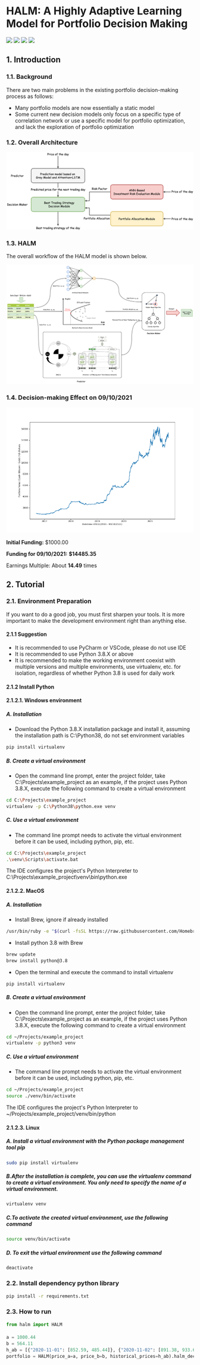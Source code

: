 # HALM: A Highly Adaptive Learning Model for Portfolio Decision Making

![](https://img.shields.io/badge/language-python_3.8-blue.svg)
![](https://img.shields.io/badge/license-Apache_2.0-green.svg)
![](https://img.shields.io/badge/institution-King's_College_London-red.svg)
![](https://img.shields.io/badge/Authors-WY_Chen,_JW_Wang,_YY_Wang-orange.svg)

## 1. Introduction

### 1.1. Background

There are two main problems in the existing portfolio decision-making process as follows:

* Many portfolio models are now essentially a static model
* Some current new decision models only focus on a specific type of correlation network or use a specific model for
  portfolio optimization, and lack the exploration of portfolio optimization

### 1.2. Overall Architecture

![](resources/pictures/pic1.png)

### 1.3. HALM

The overall workflow of the HALM model is shown below. 

![](resources/pictures/pic2.png)

### 1.4. Decision-making Effect on 09/10/2021

![](resources/pictures/pic3.png)

**Initial Funding:** $1000.00

**Funding for 09/10/2021:** **$14485.35**

Earnings Multiple: About **14.49** times

## 2. Tutorial

### 2.1. Environment Preparation

If you want to do a good job, you must first sharpen your tools. It is more important to make the development environment right than anything else.

#### 2.1.1 Suggestion

* It is recommended to use PyCharm or VSCode, please do not use IDE
* It is recommended to use Python 3.8.X or above
* It is recommended to make the working environment coexist with multiple versions and multiple environments, use
  virtualenv, etc. for isolation, regardless of whether Python 3.8 is used for daily work

#### 2.1.2 Install Python

#### 2.1.2.1. Windows environment

##### A. Installation

* Download the Python 3.8.X installation package and install it, assuming the installation path is C:\Python38, do not set environment variables

```bash
pip install virtualenv
```

##### B. Create a virtual environment

* Open the command line prompt, enter the project folder, take C:\Projects\example_project as an example, if the project uses Python 3.8.X, execute the following command to create a virtual environment

```bash
cd C:\Projects\example_project
virtualenv -p C:\Python38\python.exe venv
```

##### C. Use a virtual environment

* The command line prompt needs to activate the virtual environment before it can be used, including python, pip, etc.

```bash
cd C:\Projects\example_project
.\venv\Scripts\activate.bat
```

The IDE configures the project's Python Interpreter to C:\Projects\example_project\venv\bin\python.exe

#### 2.1.2.2. MacOS

##### A. Installation

* Install Brew, ignore if already installed

```bash
/usr/bin/ruby -e "$(curl -fsSL https://raw.githubusercontent.com/Homebrew/install/master/install)"
```

* Install python 3.8 with Brew

```bash
brew update
brew install python@3.8
```

* Open the terminal and execute the command to install virtualenv

```bash
pip install virtualenv
```

##### B. Create a virtual environment

* Open the command line prompt, enter the project folder, take C:\Projects\example_project as an example, if the project
  uses Python 3.8.X, execute the following command to create a virtual environment

```bash
cd ~/Projects/example_project
virtualenv -p python3 venv
```

##### C. Use a virtual environment

* The command line prompt needs to activate the virtual environment before it can be used, including python, pip, etc.

```bash
cd ~/Projects/example_project
source ./venv/bin/activate
```

The IDE configures the project's Python Interpreter to ~/Projects/example_project/venv/bin/python

#### 2.1.2.3. Linux

##### A. Install a virtual environment with the Python package management tool pip

```bash
sudo pip install virtualenv
```

##### B.After the installation is complete, you can use the virtualenv command to create a virtual environment. You only need to specify the name of a virtual environment.

```bash
virtualenv venv
```

##### C.To activate the created virtual environment, use the following command

```bash
source venv/bin/activate
```

##### D. To exit the virtual environment use the following command

```bash
deactivate
```

### 2.2. Install dependency python library

```bash
pip install -r requirements.txt
```

### 2.3. How to run
```python
from halm import HALM

a = 1000.44
b = 564.11
h_ab = [{"2020-11-01": [852.59, 485.44]}, {"2020-11-02": [891.38, 933.66]}, {"2020-11-03": [977.14, 996.52]}]
portfolio = HALM(price_a=a, price_b=b, historical_prices=h_ab).halm_decision()
```